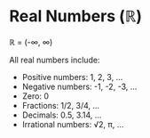 <!DOCTYPE html>
<html>
<head>
    <title>Real Numbers</title>
</head>
<body>
    <h1>Real Numbers (ℝ)</h1>
    <p>ℝ = (-∞, ∞)</p>
    <p>All real numbers include:</p>
    <ul>
        <li>Positive numbers: 1, 2, 3, ...</li>
        <li>Negative numbers: -1, -2, -3, ...</li>
        <li>Zero: 0</li>
        <li>Fractions: 1/2, 3/4, ...</li>
        <li>Decimals: 0.5, 3.14, ...</li>
        <li>Irrational numbers: √2, π, ...</li>
    </ul>
</body>
</html>
